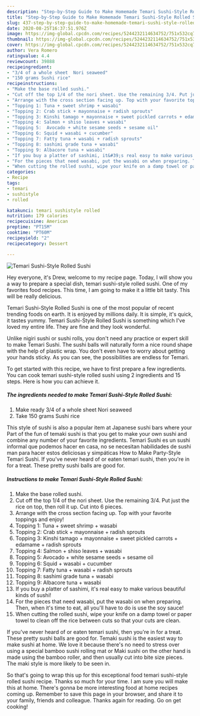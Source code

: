 ```yaml
---
description: "Step-by-Step Guide to Make Homemade Temari Sushi-Style Rolled Sushi"
title: "Step-by-Step Guide to Make Homemade Temari Sushi-Style Rolled Sushi"
slug: 437-step-by-step-guide-to-make-homemade-temari-sushi-style-rolled-sushi
date: 2020-08-25T16:37:51.976Z
image: https://img-global.cpcdn.com/recipes/5244232114634752/751x532cq70/temari-sushi-style-rolled-sushi-recipe-main-photo.jpg
thumbnail: https://img-global.cpcdn.com/recipes/5244232114634752/751x532cq70/temari-sushi-style-rolled-sushi-recipe-main-photo.jpg
cover: https://img-global.cpcdn.com/recipes/5244232114634752/751x532cq70/temari-sushi-style-rolled-sushi-recipe-main-photo.jpg
author: Vera Romero
ratingvalue: 4.4
reviewcount: 39888
recipeingredient:
- "3/4 of a whole sheet  Nori seaweed"
- "150 grams Sushi rice"
recipeinstructions:
- "Make the base rolled sushi."
- "Cut off the top 1/4 of the nori sheet. Use the remaining 3/4. Put just the rice on top, then roll it up. Cut into 6 pieces."
- "Arrange with the cross section facing up. Top with your favorite toppings and enjoy!"
- "Topping 1: Tuna + sweet shrimp + wasabi"
- "Topping 2: Crab stick + mayonnaise + radish sprouts"
- "Topping 3: Kinshi tamago + mayonnaise + sweet pickled carrots + edamame + radish sprouts"
- "Topping 4: Salmon + shiso leaves + wasabi"
- "Topping 5:  Avocado + white sesame seeds + sesame oil"
- "Topping 6: Squid + wasabi + cucumber"
- "Topping 7: Fatty tuna + wasabi + radish sprouts"
- "Topping 8: sashimi grade tuna + wasabi"
- "Topping 9: Albacore tuna + wasabi"
- "If you buy a platter of sashimi, it&#39;s real easy to make various beautiful kinds of sushi!"
- "For the pieces that need wasabi, put the wasabi on when preparing. Then, when it&#39;s time to eat, all you&#39;ll have to do is use the soy sauce!"
- "When cutting the rolled sushi, wipe your knife on a damp towel or paper towel to clean off the rice between cuts so that your cuts are clean."
categories:
- Recipe
tags:
- temari
- sushistyle
- rolled

katakunci: temari sushistyle rolled 
nutrition: 179 calories
recipecuisine: American
preptime: "PT15M"
cooktime: "PT60M"
recipeyield: "2"
recipecategory: Dessert

---
```



![Temari Sushi-Style Rolled Sushi](https://img-global.cpcdn.com/recipes/5244232114634752/751x532cq70/temari-sushi-style-rolled-sushi-recipe-main-photo.jpg)

Hey everyone, it's Drew, welcome to my recipe page. Today, I will show you a way to prepare a special dish, temari sushi-style rolled sushi. One of my favorites food recipes. This time, I am going to make it a little bit tasty. This will be really delicious.

Temari Sushi-Style Rolled Sushi is one of the most popular of recent trending foods on earth. It is enjoyed by millions daily. It is simple, it's quick, it tastes yummy. Temari Sushi-Style Rolled Sushi is something which I've loved my entire life. They are fine and they look wonderful.

Unlike nigiri sushi or sushi rolls, you don&#39;t need any practice or expert skill to make Temari Sushi. The sushi balls will naturally form a nice round shape with the help of plastic wrap. You don&#39;t even have to worry about getting your hands sticky. As you can see, the possibilities are endless for Temari.


To get started with this recipe, we have to first prepare a few ingredients. You can cook temari sushi-style rolled sushi using 2 ingredients and 15 steps. Here is how you can achieve it.

<!--inarticleads1-->

##### The ingredients needed to make Temari Sushi-Style Rolled Sushi:

1. Make ready 3/4 of a whole sheet  Nori seaweed
1. Take 150 grams Sushi rice


This style of sushi is also a popular item at Japanese sushi bars where your Part of the fun of temaki sushi is that you get to make your own sushi and combine any number of your favorite ingredients. Temari Sushi es un sushi informal que podemos hacer en casa, no se necesitan habilidades de sushi man para hacer estos deliciosas y simpáticas How to Make Party-Style Temari Sushi. If you&#39;ve never heard of or eaten temari sushi, then you&#39;re in for a treat. These pretty sushi balls are good for. 

<!--inarticleads2-->

##### Instructions to make Temari Sushi-Style Rolled Sushi:

1. Make the base rolled sushi.
1. Cut off the top 1/4 of the nori sheet. Use the remaining 3/4. Put just the rice on top, then roll it up. Cut into 6 pieces.
1. Arrange with the cross section facing up. Top with your favorite toppings and enjoy!
1. Topping 1: Tuna + sweet shrimp + wasabi
1. Topping 2: Crab stick + mayonnaise + radish sprouts
1. Topping 3: Kinshi tamago + mayonnaise + sweet pickled carrots + edamame + radish sprouts
1. Topping 4: Salmon + shiso leaves + wasabi
1. Topping 5:  Avocado + white sesame seeds + sesame oil
1. Topping 6: Squid + wasabi + cucumber
1. Topping 7: Fatty tuna + wasabi + radish sprouts
1. Topping 8: sashimi grade tuna + wasabi
1. Topping 9: Albacore tuna + wasabi
1. If you buy a platter of sashimi, it&#39;s real easy to make various beautiful kinds of sushi!
1. For the pieces that need wasabi, put the wasabi on when preparing. Then, when it&#39;s time to eat, all you&#39;ll have to do is use the soy sauce!
1. When cutting the rolled sushi, wipe your knife on a damp towel or paper towel to clean off the rice between cuts so that your cuts are clean.


If you&#39;ve never heard of or eaten temari sushi, then you&#39;re in for a treat. These pretty sushi balls are good for. Temaki sushi is the easiest way to make sushi at home. We love it because there&#39;s no need to stress over using a special bamboo sushi rolling mat or Maki sushi on the other hand is made using the bamboo roller, and then usually cut into bite size pieces. The maki style is more likely to be seen in. 

So that's going to wrap this up for this exceptional food temari sushi-style rolled sushi recipe. Thanks so much for your time. I am sure you will make this at home. There's gonna be more interesting food at home recipes coming up. Remember to save this page in your browser, and share it to your family, friends and colleague. Thanks again for reading. Go on get cooking!
